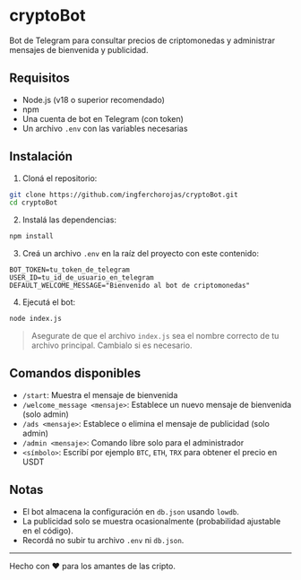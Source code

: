 # cryptoBot

Bot de Telegram para consultar precios de criptomonedas y administrar mensajes de bienvenida y publicidad.

## Requisitos

-   Node.js (v18 o superior recomendado)
-   npm
-   Una cuenta de bot en Telegram (con token)
-   Un archivo `.env` con las variables necesarias

## Instalación

1. Cloná el repositorio:

```bash
git clone https://github.com/ingferchorojas/cryptoBot.git
cd cryptoBot
```

2. Instalá las dependencias:

```bash
npm install
```

3. Creá un archivo `.env` en la raíz del proyecto con este contenido:

```env
BOT_TOKEN=tu_token_de_telegram
USER_ID=tu_id_de_usuario_en_telegram
DEFAULT_WELCOME_MESSAGE="Bienvenido al bot de criptomonedas"
```

4. Ejecutá el bot:

```bash
node index.js
```

> Asegurate de que el archivo `index.js` sea el nombre correcto de tu archivo principal. Cambialo si es necesario.

## Comandos disponibles

-   `/start`: Muestra el mensaje de bienvenida
-   `/welcome_message <mensaje>`: Establece un nuevo mensaje de bienvenida (solo admin)
-   `/ads <mensaje>`: Establece o elimina el mensaje de publicidad (solo admin)
-   `/admin <mensaje>`: Comando libre solo para el administrador
-   `<símbolo>`: Escribí por ejemplo `BTC`, `ETH`, `TRX` para obtener el precio en USDT

## Notas

-   El bot almacena la configuración en `db.json` usando `lowdb`.
-   La publicidad solo se muestra ocasionalmente (probabilidad ajustable en el código).
-   Recordá no subir tu archivo `.env` ni `db.json`.

---

Hecho con ❤️ para los amantes de las cripto.
